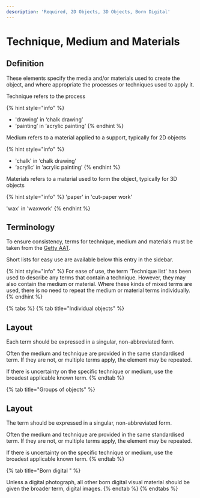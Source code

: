 ```yaml
---
description: 'Required, 2D Objects, 3D Objects, Born Digital'
---
```


# Technique, Medium and Materials

## Definition

These elements specify the media and/or materials used to create the object, and where appropriate the processes or techniques used to apply it.

Technique refers to the process

{% hint style="info" %}
* 'drawing' in ‘chalk drawing’ 
* ‘painting’ in ‘acrylic painting’
{% endhint %}

Medium refers to a material applied to a support, typically for 2D objects

{% hint style="info" %}
* 'chalk' in ‘chalk drawing’ 
* ‘acrylic’ in ‘acrylic painting’
{% endhint %}

Materials refers to a material used to form the object, typically for 3D objects

{% hint style="info" %}
'paper' in 'cut-paper work'

'wax' in 'waxwork' 
{% endhint %}

## Terminology

To ensure consistency, terms for technique, medium and materials must be taken from the [Getty AAT](https://www.getty.edu/research/tools/vocabularies/aat/). 

Short lists for easy use are available below this entry in the sidebar.  

{% hint style="info" %}
For ease of use, the term 'Technique list' has been used to describe any terms that contain a technique. However, they may also contain the medium or material. Where these kinds of mixed terms are used, there is no need to repeat the medium or material terms individually. 
{% endhint %}

{% tabs %}
{% tab title="Individual objects" %}
## Layout

Each term should be expressed in a singular, non-abbreviated form.

Often the medium and technique are provided in the same standardised term. If they are not, or multiple terms apply, the element may be repeated.  

If there is uncertainty on the specific technique or medium, use the broadest applicable known term.
{% endtab %}

{% tab title="Groups of objects" %}
## Layout

The term should be expressed in a singular, non-abbreviated form.

Often the medium and technique are provided in the same standardised term. If they are not, or multiple terms apply, the element may be repeated.  

If there is uncertainty on the specific technique or medium, use the broadest applicable known term.
{% endtab %}

{% tab title="Born digital " %}


Unless a digital photograph, all other born digital visual material should be given the broader term, digital images.
{% endtab %}
{% endtabs %}



## 



